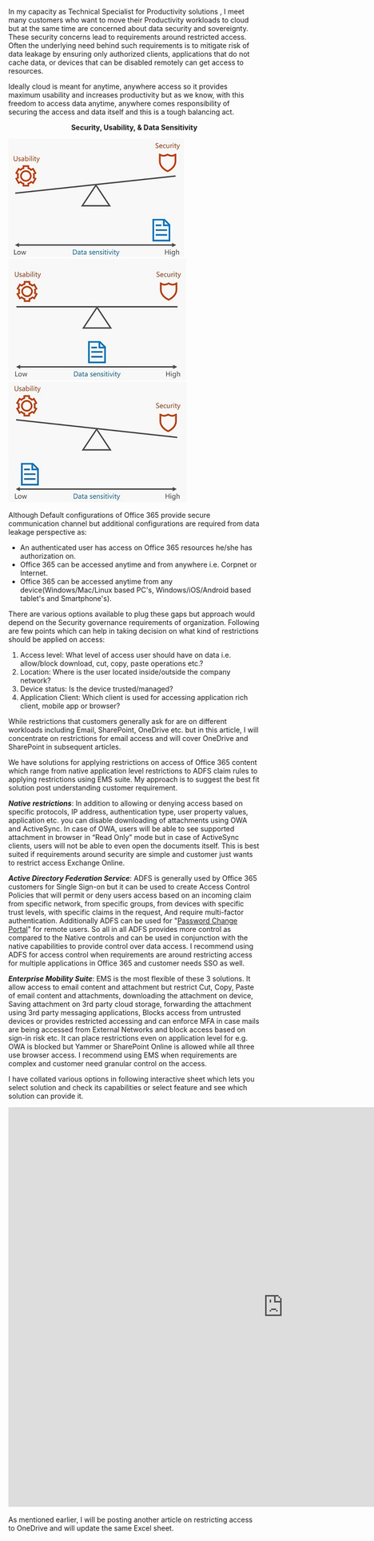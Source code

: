 ﻿---
layout: post
#title: Restrict Access to Office365

---
In my capacity as Technical Specialist for Productivity solutions , I meet many customers who want to move their Productivity workloads to cloud but at the same time are concerned about data security and sovereignty. These security concerns lead to requirements around restricted access. Often the underlying need behind such requirements is to mitigate risk of data leakage by ensuring only authorized clients, applications that do not cache data, or devices that can be disabled remotely can get access to resources.

Ideally cloud is meant for anytime, anywhere access so it provides maximum usability and increases productivity but as we know, with this freedom to access data anytime, anywhere comes responsibility of securing the access and data itself and this is a tough balancing act. 

<p align="center"><b>Security, Usability, & Data Sensitivity</b></p>

![](/images/High_Security_Low_Usabality.jpg)![](/images/Balanced_Usability_&_Security.jpg)![](/images/High_Usability_Low_Security.jpg)

Although Default configurations of Office 365 provide secure communication channel but additional configurations are required from data leakage perspective as:
- An authenticated user has access on Office 365 resources he/she has authorization on.
- Office 365 can be accessed anytime and from anywhere i.e. Corpnet or Internet. 
- Office 365 can be accessed anytime from any device(Windows/Mac/Linux based PC's, Windows/iOS/Android based tablet's and Smartphone's).

There are various options available to plug these gaps but approach would depend on the Security governance requirements of organization. Following are few points which can help in taking decision on what kind of restrictions should be applied on access:

1. Access level: What level of access user should have on data i.e. allow/block download, cut, copy, paste operations etc.? 
2. Location: Where is the user located inside/outside the company network?
3. Device status: Is the device trusted/managed?
4. Application Client: Which client is used for accessing application rich client, mobile app or browser?

While restrictions that customers generally ask for are on different workloads including Email, SharePoint, OneDrive etc. but in this article, I will concentrate on restrictions for email access and will cover OneDrive and SharePoint in subsequent articles.

We have solutions for applying restrictions on access of Office 365 content which range from native application level restrictions to ADFS claim rules to applying restrictions using EMS suite. My approach is to suggest the best fit solution post understanding customer requirement.


***Native restrictions***: In addition to allowing or denying access based on specific protocols, IP address, authentication type, user property values, application etc. you can disable downloading of attachments using OWA and ActiveSync. In case of OWA, users will be able to see supported attachment in browser in “Read Only” mode but in case of ActiveSync clients, users will not be able to even open the documents itself. 
This is best suited if requirements around security are simple and customer just wants to restrict access Exchange Online.

***Active Directory Federation Service***: ADFS is generally used by Office 365 customers for Single Sign-on but it can be used to create Access Control Policies that will permit or deny users access based on an incoming claim from specific network, from specific groups, from devices with specific trust levels, with specific claims in the request, And require multi-factor authentication. 
Additionally ADFS can be used for "[Password Change Portal](https://blogs.msdn.microsoft.com/samueld/2015/05/13/adfs-2012-r2-now-supports-password-change-not-reset-across-all-devices/)" for remote users. So all in all ADFS provides more control as compared to the Native controls and can be used in conjunction with the native capabilities to provide control over data access. I recommend using ADFS for access control when requirements are around restricting access for multiple applications in Office 365 and customer needs SSO as well.

***Enterprise Mobility Suite***: EMS is the most flexible of these 3 solutions. It allow access to email content and attachment but restrict Cut, Copy, Paste of email content and attachments, downloading the attachment on device, Saving attachment on 3rd party cloud storage, forwarding the attachment using 3rd party messaging applications, Blocks access from untrusted devices or provides restricted accessing and can enforce MFA in case mails are being accessed from External Networks and block access based on sign-in risk etc. It can place restrictions even on application level for e.g. OWA is blocked but Yammer or SharePoint Online is allowed while all three use browser access. I recommend using EMS when requirements are complex and customer need granular control on the access. 

I have collated various options in following interactive sheet which lets you select solution and check its capabilities or select feature and see which solution can provide it.

<iframe width="1100" height="800" frameborder="0" scrolling="no" src="https://onedrive.live.com/embed?resid=8C8BAC0A56AAF953%21101352&authkey=%21ADO5Mn2wi54kkMs&em=2&ActiveCell='Exchange%20Online'!A2&wdHideGridlines=True&wdHideHeaders=True&wdDownloadButton=True&wdInConfigurator=True"></iframe>

As mentioned earlier, I will be posting another article on restricting access to OneDrive and will update the same Excel sheet.
